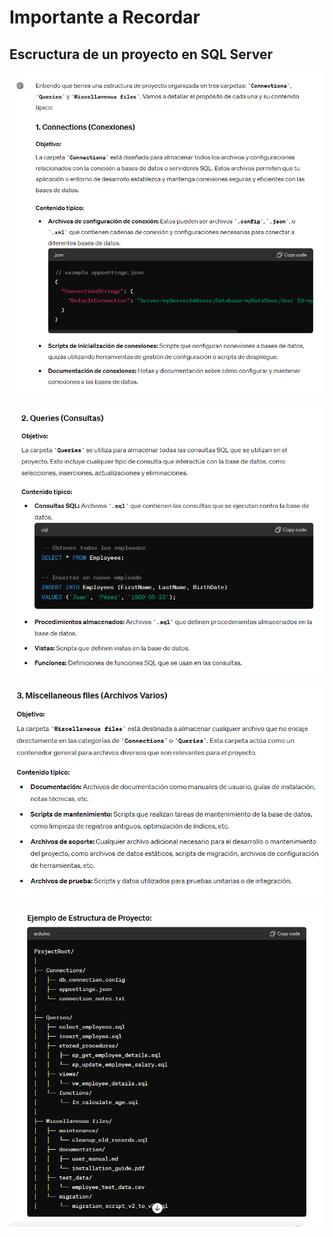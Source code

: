 # Importante a Recordar

## Escructura de un proyecto en SQL Server

![1716081275932](image/ImportanteRecordar/1716081275932.png)

![1716081301170](image/ImportanteRecordar/1716081301170.png)

![1716081315056](image/ImportanteRecordar/1716081315056.png)

![1716081217069](image/ImportanteRecordar/1716081217069.png)
